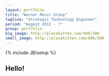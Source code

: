 ```yaml
---
layout: portfolio
title: "Warner Music Group"
tagline: "Strategic Technology Engineer"
period: "August 2011 - ?"
group: portfolio
big_image: http://placekitten.com/940/200
small_image: http://placekitten.com/600/200
---
```

{% include JB/setup %}


## Hello!